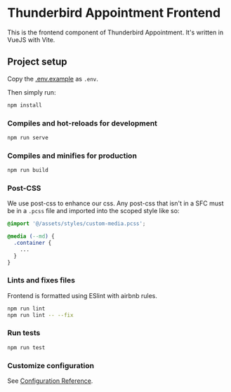 # Thunderbird Appointment Frontend

This is the frontend component of Thunderbird Appointment. It's written in VueJS with Vite.

## Project setup

Copy the [.env.example](.env.example) as `.env`.

Then simply run:

```bash
npm install
```

### Compiles and hot-reloads for development

```bash
npm run serve
```

### Compiles and minifies for production

```bash
npm run build
```

### Post-CSS

We use post-css to enhance our css. Any post-css that isn't in a SFC must be in a `.pcss` file and imported into the scoped style like so:
```css
@import '@/assets/styles/custom-media.pcss';

@media (--md) {
  .container {
    ...
  }
}
```

### Lints and fixes files

Frontend is formatted using ESlint with airbnb rules.

```bash
npm run lint
npm run lint -- --fix
```

### Run tests

```bash
npm run test
```

### Customize configuration

See [Configuration Reference](https://cli.vuejs.org/config/).

